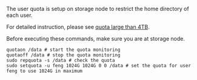 The user quota is setup on storage node to restrict the home directory of each user.

For detailed instruction, please see [quota large than 4TB](https://serverfault.com/questions/348015/setup-user-group-quotas-4tib-on-ubuntu).

Before executing these commands, make sure you are at storage node.

```shell
quotaon /data # start the quota monitoring
quotaoff /data # stop the quota monitoring
sudo repquota -s /data # check the quota
sudo setquota -u feng 1024G 1024G 0 0 /data # set the quota for user feng to use 1024G in maximum
```

